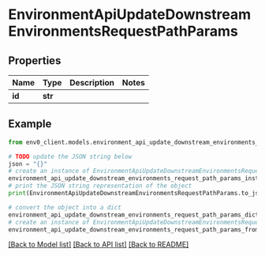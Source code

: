 # EnvironmentApiUpdateDownstreamEnvironmentsRequestPathParams


## Properties

Name | Type | Description | Notes
------------ | ------------- | ------------- | -------------
**id** | **str** |  | 

## Example

```python
from env0_client.models.environment_api_update_downstream_environments_request_path_params import EnvironmentApiUpdateDownstreamEnvironmentsRequestPathParams

# TODO update the JSON string below
json = "{}"
# create an instance of EnvironmentApiUpdateDownstreamEnvironmentsRequestPathParams from a JSON string
environment_api_update_downstream_environments_request_path_params_instance = EnvironmentApiUpdateDownstreamEnvironmentsRequestPathParams.from_json(json)
# print the JSON string representation of the object
print(EnvironmentApiUpdateDownstreamEnvironmentsRequestPathParams.to_json())

# convert the object into a dict
environment_api_update_downstream_environments_request_path_params_dict = environment_api_update_downstream_environments_request_path_params_instance.to_dict()
# create an instance of EnvironmentApiUpdateDownstreamEnvironmentsRequestPathParams from a dict
environment_api_update_downstream_environments_request_path_params_from_dict = EnvironmentApiUpdateDownstreamEnvironmentsRequestPathParams.from_dict(environment_api_update_downstream_environments_request_path_params_dict)
```
[[Back to Model list]](../README.md#documentation-for-models) [[Back to API list]](../README.md#documentation-for-api-endpoints) [[Back to README]](../README.md)


